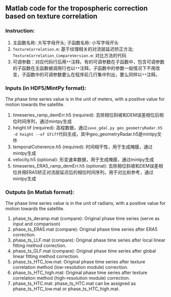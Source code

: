 ## Matlab code for the tropospheric correction based on texture correlation

### Instruction:
   1) 主函数名称: 大写字母开头; 子函数名称: 小写字母开头
   2) `TextureCorrelation.m`: 基于纹理相关的对流层延迟矫正方法; `TextureCorrelation_CompareVersion.m`: 对比方法的代码
   3) 可调参数：对应代码行后用`**`注释。有的可调参数在子函数中，包含可调参数的子函数在主函数被调用行也以`**`注释。子函数中的参数一般情况下不用改变，子函数中的可调参数要么在程序前几行集中列出，要么同样以`**`注释。

### Inputs (in HDF5/MintPy format):

The phase time series value is in the unit of meters, with a positive value for motion towards the satellite.

   1) timeseries_ramp_demErr.h5 (required): 去除相位斜坡和DEM误差相位后相位时间序列，通过mintpy生成
   2) height.tif (required): 高程数据，通过`save_gdal.py geo_geometryRadar.h5 -d height --of GTiff`代码生成，其中geo_geometryRadar.h5是mintpy文件
   3) temporalCoherence.h5 (required): 时间相干性，用于生成掩膜，通过mintpy生成
   4) velocity.h5 (optional): 形变速率数据，用于生成掩膜，通过mintpy生成
   5) timeseries_ERA5_ramp_demErr.h5 (optional): 去除相位斜坡和DEM误差相位并用ERA5矫正对流层延迟后的相位时间序列，用于对比和参考，通过mintpy生成

### Outputs (in Matlab format):

The phase time series value is in the unit of radians, with a positive value for motion towards the satellite.

   1) phase_ts_deramp.mat (compare): Original phase time series (serve as input and comparison)
   2) phase_ts_ERA5.mat (compare): Original phase time series after ERA5 correction.
   3) phase_ts_LLF.mat (compare): Original phase time series after local linear fitting method correction.
   4) phase_ts_GLF.mat (compare): Original phase time series after global linear fitting method correction.
   5) phase_ts_HTC_low.mat: Original phase time series after texture correlation method (low-resolution module) correction.
   6) phase_ts_HTC_high.mat: Original phase time series after texture correlation method (high-resolution module) correction.
   7) phase_ts_HTC.mat: phase_ts_HTC.mat can be assigned as phase_ts_HTC_low.mat or phase_ts_HTC_high.mat.
